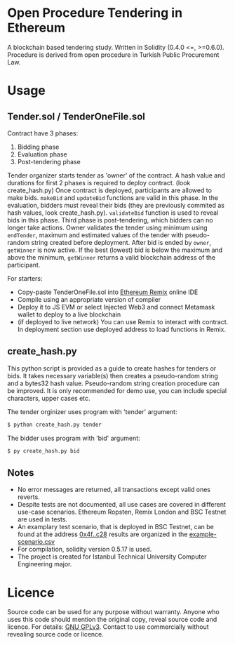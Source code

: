 # Open Procedure Tendering in Ethereum
A blockchain based tendering study. Written in Solidity (0.4.0 &lt;=, >=0.6.0). Procedure is derived from open procedure in Turkish Public Procurement Law.

# Usage

## Tender.sol / TenderOneFile.sol

Contract have 3 phases:
1. Bidding phase
2. Evaluation phase
3. Post-tendering phase

Tender organizer starts tender as 'owner' of the contract. A hash value and durations for first 2 phases is required to deploy contract. (look create_hash.py) Once contract is deployed, participants are allowed to make bids. `makeBid` and `updateBid` functions are valid in this phase. In the evaluation, bidders must reveal their bids (they are previously commited as hash values, look create_hash.py). `validateBid` function is used to reveal bids in this phase. Third phase is post-tendering, which bidders can no longer take actions. Owner validates the tender using minimum using `endTender`, maximum and estimated values of the tender with pseudo-random string created before deployment. After bid is ended by `owner`, `getWinner` is now active. If the best (lowest) bid is below the maximum and above the minimum, `getWinner` returns a valid blockchain address of the participant.

For starters:
- Copy-paste TenderOneFile.sol into [Ethereum Remix](remix.ethereum.org) online IDE
- Compile using an appropriate version of compiler
- Deploy it to JS EVM or select Injected Web3 and connect Metamask wallet to deploy to a live blockchain
- (if deployed to live network) You can use Remix to interact with contract. In deployment section use deployed address to load functions in Remix.

## create_hash.py
This python script is provided as a guide to create hashes for tenders or bids. It takes necessary variable(s) then creates a pseudo-random string and a bytes32 hash value. Pseudo-random string creation procedure can be improved. It is only recommended for demo use, you can include special characters, upper cases etc.

The tender orginizer uses program with 'tender' argument:

```bash
$ python create_hash.py tender
```

The bidder uses program with 'bid' argument:
```bash
$ py create_hash.py bid
```

## Notes
* No error messages are returned, all transactions except valid ones reverts.
* Despite tests are not documented, all use cases are covered in different use-case scenarios. Ethereum Ropsten, Remix London and BSC Testnet are used in tests.
* An examplary test scenario, that is deployed in BSC Testnet, can be found at the address [0x4f..c28](https://testnet.bscscan.com/address/0x4f02b4d69ad451a040216ccd7f1022853c90dc28) results are organized in the [example-scenario.csv](https://github.com/urtuba/open-tendering-in-ethereum/blob/main/example-scenario.csv)
* For compilation, solidity version 0.5.17 is used.
* The project is created for Istanbul Technical University Computer Engineering major.

# Licence
Source code can be used for any purpose without warranty. Anyone who uses this code should mention the original copy, reveal source code and licence. For details: [GNU GPLv3](https://raw.githubusercontent.com/urtuba/open-tendering-in-ethereum/main/LICENSE). Contact to use commercially without revealing source code or licence.
